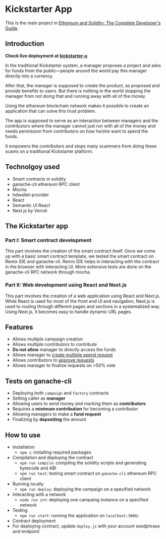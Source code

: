 # Kickstarter App
This is the main project in [Ethereum and Solidity: The Complete Developer's Guide](https://www.udemy.com/course/ethereum-and-solidity-the-complete-developers-guide/). 

## Introduction
**Check live deployment at [kickstarter-u](https://kickstarter-u-cdaneamqj-akcgjc007.vercel.app/)**

In the traditional Kickstarter system, a manager proposes a project and asks for funds from the public—people around the world pay this manager directly into a currency. 

After that, the manager is supposed to create the product, as proposed and provide benefits to users. But there is nothing in the world stopping the manager from not doing that and running away with all of the money.

Using the ethereum blockchain network makes it possible to create an application that can solve this trust problem.

The app is supposed to serve as an interaction between managers and the contributors where the manager cannot just run with all of the money and needs permission from contributors on how he/she want to spend the funds.

It empowers the contributors and stops many scammers from doing these scams on a traditional Kickstarter platform.

## Technolgoy used
 - Smart contracts in solidity
 - ganache-cli ethereum RPC client
 - Mocha
 - hdwallet-provider
 - React
 - Semantic UI React
 - Next.js by Vercel

## The Kickstarter app
### Part I: Smart contract development
This part involves the creation of the smart contract itself. Once we come up with a basic smart contract template, we tested the smart contract on Remix IDE and ganache-cli. Remix IDE helps in interacting with the contract in the browser with interacting UI. More extensive tests are done on the ganache-cli RPC network through mocha.
### Part II: Web development using React and Next.js
This part involves the creation of a web application using React and Next.js. While React is used for most of the front end UI and navigation, Next.js is used to routing through different pages and sections in a systematized way. Using Next.js, it becomes easy to handle dynamic URL pages.

## Features
 - Allows multiple campaign creation
 - Allows multiple contributors to contribute
 - <b>Do not allow</b> manager to directly access the funds
 - Allows manager to <u>create multiple spend request</u>
 - Allows contributors to <u>approve requests</u>
 - Allows manager to finalize requests on >50% vote


## Tests on ganache-cli
 - Deploying both `campaign` and `factory` contracts
 - Setting caller as <b>manager</b>
 - Allowing users to send money and marking them as <b>contributors</b>
 - Requires a <b>minimum contribution</b> for becoming a contributor
 - Allowing managers to make a <b>fund request</b>
 - Finalizing by <b>depositing</b> the amount


## How to use
 - Installation
   - `npm i`: installing required packages
 - Compilation and deploying the contract
   - `npm run compile`: compiling the solidity scripts and generating bytecode and ABI
   - `npm run test`: testing smart contract on `ganache-cli` ethereum RPC client
 - Running locally
   - `npm run deploy`: deploying the campaign on a specified network
 - Interacting with a network
   - `node run int`: deploying one campaing instance on a specified network
- Testing
   - `npm run start`: running the application on `localhost:3000/`
 - Contract deployment
  - For deploying contract, update `deploy.js` with your account seedphrase and endpoint

